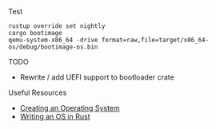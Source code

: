 
Test
```
rustup override set nightly
cargo bootimage
qemu-system-x86_64 -drive format=raw,file=target/x86_64-os/debug/bootimage-os.bin
```

TODO
* Rewrite / add UEFI support to bootloader crate

Useful Resources
* [Creating an Operating System](https://wiki.osdev.org/Creating_an_Operating_System)
* [Writing an OS in Rust](https://os.phil-opp.com/)
